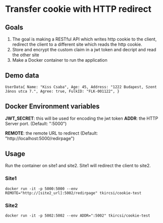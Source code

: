 # Transfer cookie with HTTP redirect

## Goals

1. The goal is making a RESTful API which writes http cookie to the client, redirect the client to a different site which reads the http cookie.
2. Store and encrypt the custom claim in a jwt token and decript and read the other site
3. Make a Docker container to run the application

## Demo data

`UserData{ Name: "Kiss Csaba", Age: 45, Address: "1222 Budapest, Szent János utca 7.", Agree: true, FulkID: "FLK-001122", }`

## Docker Environment variables

**JWT_SECRET**: this will be used for encoding the jwt token
**ADDR**: the HTTP Server port. (Default: ":5000")

**REMOTE**: the remote URL to redirect (Default: "http://localhost:5000/redirpage")

## Usage

Run the container on site1 and site2. Site1 will redirect the client to site2.

### Site1

`docker run -it -p 5000:5000 --env REMOTE="http://[site2_url]:5002/redirpage" tkircsi/cookie-test`

### Site2

`docker run -it -p 5002:5002 --env ADDR=":5002" tkircsi/cookie-test`
